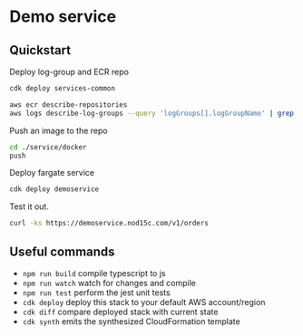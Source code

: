 # Demo service

## Quickstart

Deploy log-group and ECR repo

```bash
cdk deploy services-common
```

```bash
aws ecr describe-repositories
aws logs describe-log-groups --query 'logGroups[].logGroupName' | grep 'services'
```

Push an image to the repo

```bash
cd ./service/docker
push
```

Deploy fargate service

```bash
cdk deploy demoservice
```

Test it out.

```bash
curl -ks https://demoservice.nod15c.com/v1/orders
```

## Useful commands

- `npm run build` compile typescript to js
- `npm run watch` watch for changes and compile
- `npm run test` perform the jest unit tests
- `cdk deploy` deploy this stack to your default AWS account/region
- `cdk diff` compare deployed stack with current state
- `cdk synth` emits the synthesized CloudFormation template
